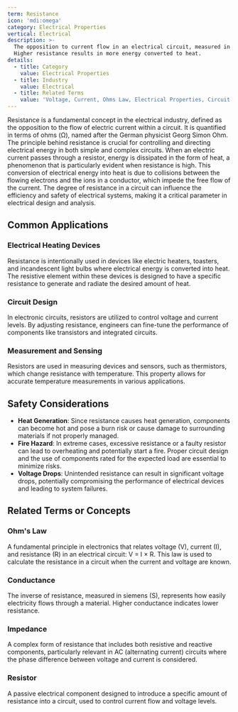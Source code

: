 ```yaml
---
term: Resistance
icon: 'mdi:omega'
category: Electrical Properties
vertical: Electrical
description: >-
  The opposition to current flow in an electrical circuit, measured in ohms (Ω).
  Higher resistance results in more energy converted to heat.
details:
  - title: Category
    value: Electrical Properties
  - title: Industry
    value: Electrical
  - title: Related Terms
    value: 'Voltage, Current, Ohms Law, Electrical Properties, Circuit'
---
```

Resistance is a fundamental concept in the electrical industry, defined as the opposition to the flow of electric current within a circuit. It is quantified in terms of ohms (Ω), named after the German physicist Georg Simon Ohm. The principle behind resistance is crucial for controlling and directing electrical energy in both simple and complex circuits. When an electric current passes through a resistor, energy is dissipated in the form of heat, a phenomenon that is particularly evident when resistance is high. This conversion of electrical energy into heat is due to collisions between the flowing electrons and the ions in a conductor, which impede the free flow of the current. The degree of resistance in a circuit can influence the efficiency and safety of electrical systems, making it a critical parameter in electrical design and analysis.

## Common Applications

### Electrical Heating Devices
Resistance is intentionally used in devices like electric heaters, toasters, and incandescent light bulbs where electrical energy is converted into heat. The resistive element within these devices is designed to have a specific resistance to generate and radiate the desired amount of heat.

### Circuit Design
In electronic circuits, resistors are utilized to control voltage and current levels. By adjusting resistance, engineers can fine-tune the performance of components like transistors and integrated circuits.

### Measurement and Sensing
Resistors are used in measuring devices and sensors, such as thermistors, which change resistance with temperature. This property allows for accurate temperature measurements in various applications.

## Safety Considerations

- **Heat Generation**: Since resistance causes heat generation, components can become hot and pose a burn risk or cause damage to surrounding materials if not properly managed.
- **Fire Hazard**: In extreme cases, excessive resistance or a faulty resistor can lead to overheating and potentially start a fire. Proper circuit design and the use of components rated for the expected load are essential to minimize risks.
- **Voltage Drops**: Unintended resistance can result in significant voltage drops, potentially compromising the performance of electrical devices and leading to system failures.

## Related Terms or Concepts

### Ohm's Law
A fundamental principle in electronics that relates voltage (V), current (I), and resistance (R) in an electrical circuit: V = I × R. This law is used to calculate the resistance in a circuit when the current and voltage are known.

### Conductance
The inverse of resistance, measured in siemens (S), represents how easily electricity flows through a material. Higher conductance indicates lower resistance.

### Impedance
A complex form of resistance that includes both resistive and reactive components, particularly relevant in AC (alternating current) circuits where the phase difference between voltage and current is considered.

### Resistor
A passive electrical component designed to introduce a specific amount of resistance into a circuit, used to control current flow and voltage levels.
